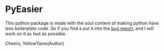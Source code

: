 # PyEasier

This python package is made with the soul content of
making python have less boilerplate code. So if you 
find a put it into the [bug report]("https://github.com/YellowBoyYams/PyEasier/issues"), and I will work
on it as fast as possible.

Cheers, YellowYams(Author)
